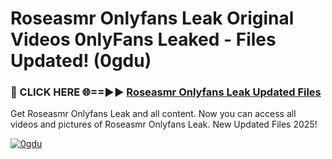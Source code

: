# Roseasmr Onlyfans Leak Original Videos 0nlyFans Leaked - Files Updated! (0gdu)

<h3>🔴 CLICK HERE 🌐==►► <a href="https://tinyurl.com/2wckxsce" rel="nofollow">Roseasmr Onlyfans Leak Updated Files</a></h3>

Get Roseasmr Onlyfans Leak and all content. Now you can access all videos and pictures of Roseasmr Onlyfans Leak. New Updated Files 2025!

[![0gdu](https://i.imgur.com/AFduVYN.gif)](https://tinyurl.com/2wckxsce)
